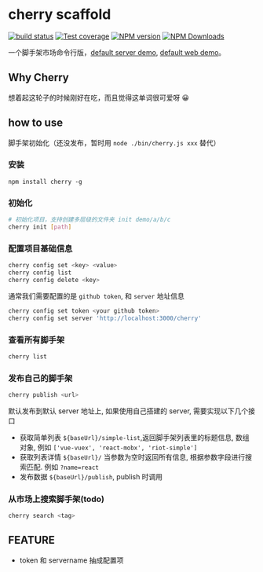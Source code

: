 # cherry scaffold

[![build status](https://img.shields.io/travis/cyseria/cherry-scaffold/master.svg?style=flat-square)](https://travis-ci.org/cyseria/cherry-scaffold)
[![Test coverage](https://img.shields.io/codecov/c/github/cyseria/cherry-scaffold.svg?style=flat-square)](https://codecov.io/github/cyseria/cherry-scaffold?branch=master)
[![NPM version](https://img.shields.io/npm/v/cherry-scaffold.svg?style=flat-square)](https://www.npmjs.com/package/cherry-scaffold)
[![NPM Downloads](https://img.shields.io/npm/dm/cherry-scaffold.svg?style=flat-square&maxAge=43200)](https://www.npmjs.com/package/cherry-scaffold)

一个脚手架市场命令行版，[default server demo](https://github.com/cyseria/cherry-scaffold-server), [default web demo](https://github.com/cyseria/cherry-scaffold-web)。

## Why Cherry
想着起这轮子的时候刚好在吃，而且觉得这单词很可爱呀 😀

## how to use
脚手架初始化（还没发布，暂时用 `node ./bin/cherry.js xxx` 替代）

### 安装
```
npm install cherry -g
```

### 初始化
```bash
# 初始化项目，支持创建多层级的文件夹 init demo/a/b/c
cherry init [path]
```

### 配置项目基础信息
```bash
cherry config set <key> <value>
cherry config list
cherry config delete <key>
```

通常我们需要配置的是 `github token`, 和 `server` 地址信息

```bash
cherry config set token <your github token>
cherry config set server 'http://localhost:3000/cherry'
```

### 查看所有脚手架
```bash
cherry list
```

### 发布自己的脚手架
```bash
cherry publish <url>
```

默认发布到默认 server 地址上, 如果使用自己搭建的 server, 需要实现以下几个接口

- 获取简单列表
    `${baseUrl}/simple-list`,返回脚手架列表里的标题信息, 数组对象, 例如 `['vue-vuex', 'react-mobx', 'riot-simple']`
- 获取列表详情
    `${baseUrl}/` 当参数为空时返回所有信息, 根据参数字段进行搜索匹配. 例如 `?name=react`
- 发布数据
    `${baseUrl}/publish`, publish 时调用

### 从市场上搜索脚手架(todo)
```bash
cherry search <tag>
```

## FEATURE

- token 和 servername 抽成配置项